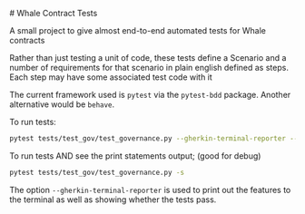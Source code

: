 # Whale Contract Tests

A small project to give almost end-to-end automated tests for Whale contracts

Rather than just testing a unit of code, these tests define a Scenario and a number of requirements for that scenario in plain english defined as steps. Each step may have some associated test code with it

The current framework used is `pytest` via the `pytest-bdd` package. Another alternative would be `behave`.

To run tests:

```bash
pytest tests/test_gov/test_governance.py --gherkin-terminal-reporter --feature tests/features -v
```

To run tests AND see the print statements output; (good for debug)

```bash
pytest tests/test_gov/test_governance.py -s
```

The option `--gherkin-terminal-reporter` is used to print out the features to the terminal as well as showing whether the tests pass.